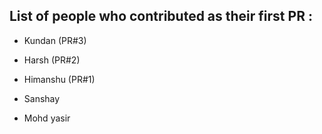 ## List of people who contributed as their first PR :
- Kundan (PR#3)
- Harsh (PR#2)
- Himanshu (PR#1)

- Sanshay
* Mohd yasir

